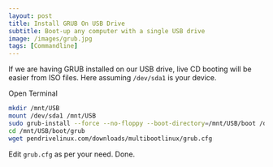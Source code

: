 ```yaml
---
layout: post
title: Install GRUB On USB Drive
subtitle: Boot-up any computer with a single USB drive
image: /images/grub.jpg
tags: [Commandline]
---
```

If we are having GRUB installed on our USB drive, live CD booting will be easier from ISO files. Here assuming ``/dev/sda1`` is your device.

Open Terminal

```bash
mkdir /mnt/USB
mount /dev/sda1 /mnt/USB
sudo grub-install --force --no-floppy --boot-directory=/mnt/USB/boot /dev/sda
cd /mnt/USB/boot/grub
wget pendrivelinux.com/downloads/multibootlinux/grub.cfg
```

Edit `grub.cfg` as per your need.
Done.
